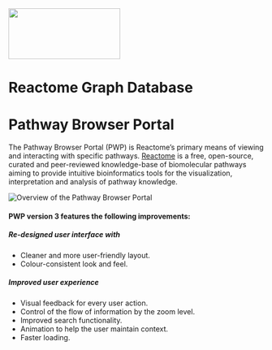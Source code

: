 <img src=https://cloud.githubusercontent.com/assets/6883670/22938783/bbef4474-f2d4-11e6-92a5-07c1a6964491.png width=220 height=100 />

# Reactome Graph Database
# Pathway Browser Portal
The Pathway Browser Portal (PWP) is Reactome’s primary means of viewing and interacting with specific pathways. 
[Reactome](http://www.reactome.org/) is a free, open-source, curated and peer-reviewed knowledge-base of biomolecular pathways 
aiming to provide intuitive bioinformatics tools for the visualization, interpretation and analysis of pathway knowledge.

![Overview of the Pathway Browser Portal](https://cloud.githubusercontent.com/assets/6883670/24961595/38ee9c02-1f91-11e7-8fe7-999185cb7b70.png)

#### PWP version 3 features the following improvements:

##### Re-designed user interface with
* Cleaner and more user-friendly layout. 
* Colour-consistent look and feel.

##### Improved user experience
* Visual feedback for every user action.
* Control of the flow of information by the zoom level.
* Improved search functionality.
* Animation to help the user maintain context.
* Faster loading.
